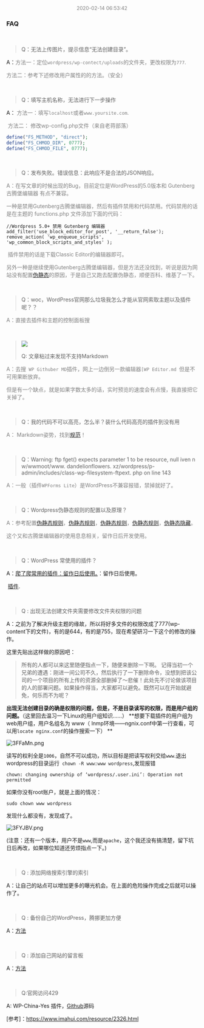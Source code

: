 <center><font size =2 color=grey >2020-02-14 06:53:42</font></center>

### FAQ

</br>

> Q：无法上传图片，提示信息“无法创建目录”。

A：<font color="grey">方法一：定位`wordpress/wp-contect/uploads`的文件夹，更改权限为`777`.</font>

<font color="grey">方法二：参考下述修改用户属性的的方法。（安全）</font>

</br>

> Q：填写主机名称，无法进行下一步操作

A：  <font color="grey">方法一：填写`localhost`或者`www.yoursite.com`.</font>

​		<font color="grey">方法二： 修改wp-config.php文件（来自老蒋部落） </font>

```php
define("FS_METHOD", "direct");  
define("FS_CHMOD_DIR", 0777);  
define("FS_CHMOD_FILE", 0777);  
```

</br>

>  Q：发布失败。错误信息：此响应不是合法的JSON响应。 

<font color="grey">A：在写文章的时候出现的Bug，目前定位是WordPress的5.0版本和 Gutenberg古腾堡编辑器 有点不兼容。</font>

​	  <font color="grey">一种是禁用Gutenberg古腾堡编辑器，然后有插件禁用和代码禁用。代码禁用的话是在主题的 functions.php 文件添加下面的代码：</font>

```
//Wordpress 5.0+ 禁用 Gutenberg 编辑器
add_filter('use_block_editor_for_post', '__return_false');
remove_action( 'wp_enqueue_scripts', 'wp_common_block_scripts_and_styles' );
```

​	 <font color="grey"> 	插件禁用的话是下载Classic Editor的编辑器即可。</font>

​		 <font color="grey"> 另外一种是继续使用Gutenberg古腾堡编辑器，但是方法还没找到，听说是因为网站没有配置[伪静态](https://baike.baidu.com/item/%E4%BC%AA%E9%9D%99%E6%80%81)的原因，于是自己又跑去配置伪静态，顺便百科、维基了一下。</font> 

</br>

> Q：woc，WordPress官网那么垃圾我怎么才能从官网索取主题以及插件呢？？

<font color="grey">A：直接去插件和主题的控制面板搜</font>

</br>



> [![](https://s2.ax1x.com/2020/02/18/3ioI1J.th.png)](https://imgchr.com/i/3ioI1J)
>
> Q: 文章粘过来发现不支持Markdown

<font color="grey">A：去搜` WP Githuber MD`插件，网上一边倒另一款编辑器`[WP Editor.md `但是不可用果断放弃。</font>

<font color="grey">但是有一个缺点，就是如果字数太多的话，实时预览的速度会有点慢，我直接把它关掉了。</font>

</br>

> Q：我的代码不可以高亮，怎么半？装什么代码高亮的插件到没有用

<font color="grey">A： Markdown姿势，找到[规范](https://terryl.in/en/highlight-js-html-code-language-list-for-syntax-highlighting/#how-it-works)！</font>

</br>

> Q：Warning: ftp fget() expects parameter 1 to be resource, null iven n w/wwmoot/www. dandelionflowers. xz/wordpress/p-admin/includes/class-wp-filesystem-ftpext. php on line 143

<font color="grey">A：一般（插件` WPForms Lite `）是WordPress不兼容报错，禁掉就好了。</font>

</br>

> Q：Wordpress伪静态规则的配置以及原理？

<font color="grey">A：参考配置[伪静态规则](https://themebetter.com/wp-url-rewrite.html)，[伪静态规则](http://dreamkeeper.com.cn/2009/03/how-to-build-the-html-page-in-wordpress.html)，[伪静态规则](https://www.uoo2.com/wordpress-rewriterule.html)，[伪静态规则](https://www.cnblogs.com/zxlovenet/archive/2013/05/05/3061030.html)，[伪静态隐藏](https://www.likole.com/2019/12/nginx-%e9%9a%90%e8%97%8findex-php-%e4%bc%aa%e9%9d%99%e6%80%81%e8%a7%84%e5%88%99/)。</font>

<font color="grey">这个又和古腾堡编辑器的使用息息相关，留作日后开发使用。</font>

</br>

> Q：WordPress 常使用的插件？

A：[爬了爬常用的插件：留作日后使用。](https://www.wpdaxue.com/recommend-wordpress-plugins.html)：留作日后使用。

​	[插件](https://zhuanlan.zhihu.com/p/34314017).

</br>

> Q : 出现无法创建文件夹需要修改文件夹权限的问题

A：之前为了解决升级主题的缘故，所以将好多文件的权限改成了777(wp-content下的文件)，有的是644，有的是755，现在希望研习一下这个的修改的操作。	

这里先贴出这样做的原因吧：

>  所有的人都可以来这里随便指点一下，随便来删除一下啊。 记得当初一个兄弟的遭遇：刚进一间公司不久，然后执行了一下删除命令，没想到把该公司的一个项目的所有上传的资源全部删掉了～悲催！此处先不讨论做该项目的人的部署问题。如果操作得当，大家都可以避免。既然可以在开始就避免，何乐而不为呢？

 **出现无法创建目录的确是权限的问题，但是，不是目录读写的权限，而是用户组的问题。**（这里回去温习一下Linux的用户组知识……） **想要下载插件的用户组为web用户组，用户名组名为 www（ lnmp环境——ngnix.conf中第一行查看，可以用`locate nginx.conf`的操作搜索一下） **

 ![3FFaMn.png](https://s2.ax1x.com/2020/02/18/3FFaMn.png)

读写的权利全是`1006`，自然不可以成功，所以目标是把读写权利交给`www`.退出wordpress的目录运行` chown -R www:www wordpress`,发现报错

```nginx
chown: changing ownership of ‘wordpress/.user.ini’: Operation not permitted
```

如果你没有root账户，就是上面的情况：

```nginx
sudo chown www wordpress
```

发现什么都没有，发现成了。

![3FYJBV.png](https://s2.ax1x.com/2020/02/18/3FYJBV.png)

(注意：还有一个版本，用户不是`www`,而是` apache `，这个我还没有搞清楚，留下坑日后再改，如果哪位知道还劳烦指点一下。)

</br>

> Q : 添加网络搜索引擎的索引

A：让自己的站点可以增加更多的曝光机会。在上面的危险操作完成之后就可以操作了。

</br>

> Q : 备份自己的WordPress，腾挪更加方便

A：[方法](https://www.wopus.org/wordpress-deepin/tech/1009.html)

</br>

> Q : 添加自己网站的留言板

A：[方法](https://www.boke8.net/wordpress-page-for-guestbook.html)

</br>

> Q:官网访问429

A: WP-China-Yes 插件，[Github](https://github.com/wp-china-yes/wp-china-yes)源码

[参考]：https://www.imahui.com/resource/2326.html

</br>

